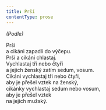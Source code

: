 ```yaml
---
title: Prší
contentType: prose
---
```


<section>

_(Podle)_

Prší  
a cikáni zapadli do výčepu.  
Prší a cikáni chlastaj.  
Vychlastaj tři nebo čtyři  
a jejich ženský zatím sedum, vosum.  
Cikáni vychlastaj tři nebo čtyři,  
aby je přešel vztek na ženský,  
cikánky vychlastaj sedum nebo vosum,  
aby je přešel vztek  
na jejich mužský.

</section>
